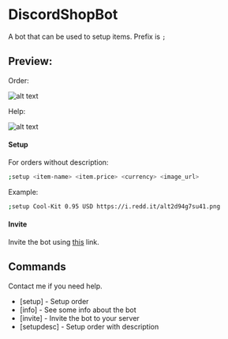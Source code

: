 # DiscordShopBot
A bot that can be used to setup items.  Prefix is `;`


## Preview:

Order:

![alt text](https://www.2builders2tools.de/shopbot/examples/example1.png)

Help:

![alt text](https://www.2builders2tools.de/shopbot/examples/example2.png)


#### Setup

For orders without description:

```sh
;setup <item-name> <item.price> <currency> <image_url>
```
Example: 

```sh
;setup Cool-Kit 0.95 USD https://i.redd.it/alt2d94g7su41.png 
```

#### Invite
Invite the bot using [this](https://discord.com/oauth2/authorize?client_id=848234262326411275&scope=bot&permissions=268443664) link.

## Commands

Contact me if you need help.

- [setup] - Setup order
- [info] - See some info about the bot
- [invite] - Invite the bot to your server
- [setupdesc] - Setup order with description
